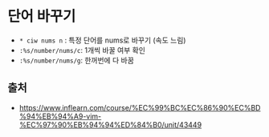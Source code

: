 # 단어 바꾸기

- `* ciw nums n` : 특정 단어를 nums로 바꾸기 (속도 느림)
- `:%s/number/nums/c`: 1개씩 바꿀 여부 확인
- `:%s/number/nums/g`: 한꺼번에 다 바꿈

## 출처

- https://www.inflearn.com/course/%EC%99%BC%EC%86%90%EC%BD%94%EB%94%A9-vim-%EC%97%90%EB%94%94%ED%84%B0/unit/43449
